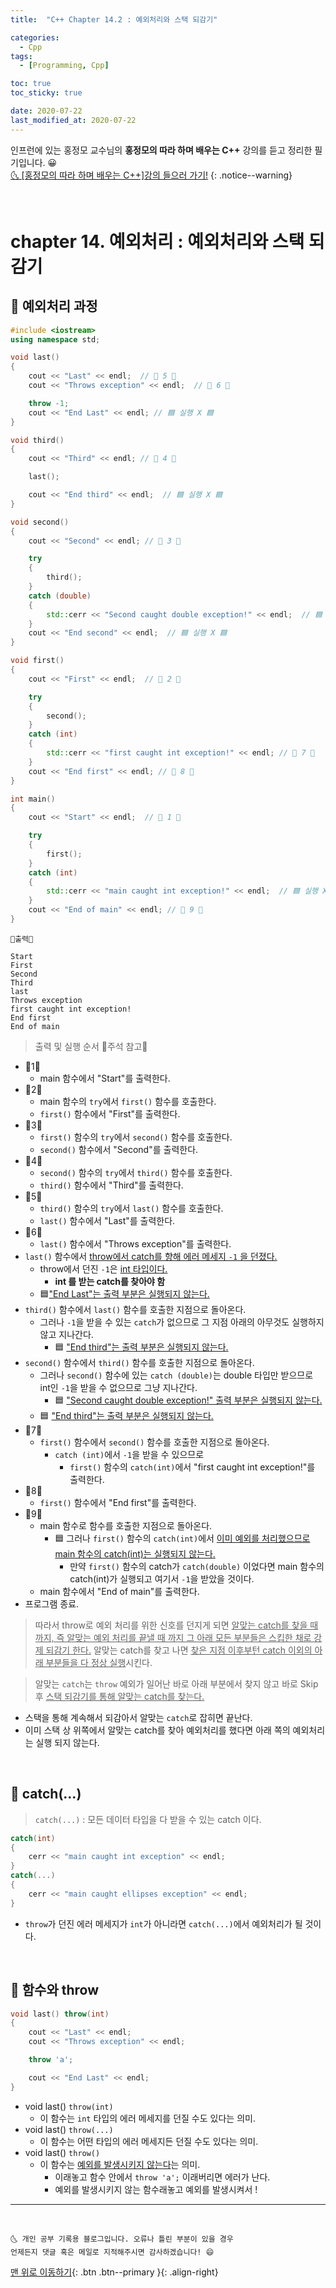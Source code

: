 ```yaml
---
title:  "C++ Chapter 14.2 : 예외처리와 스택 되감기" 

categories:
  - Cpp
tags:
  - [Programming, Cpp]

toc: true
toc_sticky: true

date: 2020-07-22
last_modified_at: 2020-07-22
---
```


인프런에 있는 홍정모 교수님의 **홍정모의 따라 하며 배우는 C++** 강의를 듣고 정리한 필기입니다. 😀    
[🌜 [홍정모의 따라 하며 배우는 C++]강의 들으러 가기!](https://www.inflearn.com/course/following-c-plus)
{: .notice--warning}

<br> 

# chapter 14. 예외처리 : 예외처리와 스택 되감기

## 🔔 예외처리 과정 

```cpp
#include <iostream>
using namespace std;

void last()
{
	cout << "Last" << endl;  // 💛 5 💛
	cout << "Throws exception" << endl;  // 💛 6 💛

	throw -1;
	cout << "End Last" << endl; // 🟦 실행 X 🟦
}

void third()
{
	cout << "Third" << endl; // 💛 4 💛

	last();

	cout << "End third" << endl;  // 🟦 실행 X 🟦
}

void second()
{
	cout << "Second" << endl; // 💛 3 💛

	try
	{
		third();
	}
	catch (double)
	{
		std::cerr << "Second caught double exception!" << endl;  // 🟦 실행 X 🟦
	}
	cout << "End second" << endl;  // 🟦 실행 X 🟦
}

void first()
{
	cout << "First" << endl;  // 💛 2 💛

	try
	{
		second();
	}
	catch (int)
	{
		std::cerr << "first caught int exception!" << endl; // 💛 7 💛
	}
	cout << "End first" << endl; // 💛 8 💛
}

int main()
{
	cout << "Start" << endl;  // 💛 1 💛

	try
	{
		first(); 
	}
	catch (int)
	{
		std::cerr << "main caught int exception!" << endl;  // 🟦 실행 X 🟦
	}
	cout << "End of main" << endl; // 💛 9 💛
}
```
```
💎출력💎

Start
First
Second
Third
last
Throws exception
first caught int exception!
End first
End of main
```

> 출력 및 실행 순서 💛주석 참고💛

- 💛1💛
  - main 함수에서 "Start"를 출력한다.
- 💛2💛
  - main 함수의 `try`에서 `first()` 함수를 호출한다.
  - `first()` 함수에서 "First"를 출력한다.
- 💛3💛
  - `first()` 함수의 `try`에서 `second()` 함수를 호출한다.
  - `second()` 함수에서 "Second"를 출력한다.
- 💛4💛
  - `second()` 함수의 `try`에서 `third()` 함수를 호출한다.
  - `third()` 함수에서 "Third"를 출력한다.
- 💛5💛
  - `third()` 함수의 `try`에서 `last()` 함수를 호출한다.
  - `last()` 함수에서 "Last"를 출력한다.
- 💛6💛
  - `last()` 함수에서 "Throws exception"를 출력한다.
- `last()` 함수에서 <u>throw에서 catch를 향해 에러 메세지 `-1` 을 던졌다.</u>
  - throw에서 던진 `-1`은 <u>int 타입이다.</u>
    - **int 를 받는 catch를 찾아야 함**
  - 🟦<u>"End Last"는 출력 부분은 실행되지 않는다.</u>
- `third()` 함수에서 `last()` 함수를 호출한 지점으로 돌아온다.
  - 그러나 `-1`을 받을 수 있는 `catch`가 없으므로 그 지점 아래의 아무것도 실행하지 않고 지나간다.
    - 🟦 <u>"End third"는 출력 부분은 실행되지 않는다.</u>
- `second()` 함수에서 `third()` 함수를 호출한 지점으로 돌아온다.
  - 그러나 `second()` 함수에 있는 `catch (double)`는 double 타입만 받으므로 int인 `-1`을 받을 수 없으므로 그냥 지나간다.
    - 🟦 <u>"Second caught double exception!" 출력 부분은 실행되지 않는다.</u>
  - 🟦 <u>"End third"는 출력 부분은 실행되지 않는다.</u>
- 💛7💛
  - `first()` 함수에서 `second()` 함수를 호출한 지점으로 돌아온다. 
    - `catch (int)`에서 `-1`을 받을 수 있으므로 
      - `first()` 함수의 `catch(int)`에서 "first caught int exception!"를 출력한다.
- 💛8💛
  - `first()` 함수에서 "End first"를 출력한다.
- 💛9💛
  - main 함수로 함수를 호출한 지점으로 돌아온다.
    - 🟦 그러나 `first()` 함수의 `catch(int)`에서 <u>이미 예외를 처리했으므로 main 함수의 catch(int)는 실행되지 않는다.</u>
      - 만약 `first()` 함수의 catch가 `catch(double)` 이었다면 main 함수의 catch(int)가 실행되고 여기서 `-1`을 받았을 것이다.
  - main 함수에서 "End of main"를 출력한다.
- 프로그램 종료.

> 따라서 throw로 예외 처리를 위한 신호를 던지게 되면 <u>알맞는 catch를 찾을 때 까지, 즉 알맞는 예외 처리를 끝낼 때 까지 그 아래 모든 부분들은 스킵한 채로 강제 되감기 한다.</u> 알맞는 catch를 찾고 나면 <u>찾은 지점 이후부턴 catch 이외의 아래 부분들을 다 정상 실행</u>시킨다. 

> 알맞는 `catch`는 `throw` 예외가 일어난 바로 아래 부분에서 찾지 않고 바로 Skip 후 <u>스택 되감기를 통해 알맞는 catch를 찾는다.</u>

- 스택을 통해 계속해서 되감아서 알맞는 `catch`로 잡히면 끝난다.
- 이미 스택 상 위쪽에서 알맞는 catch를 찾아 예외처리를 했다면 아래 쪽의 예외처리는 실행 되지 않는다.

<br>

## 🔔 catch(...)

> `catch(...)` : 모든 데이터 타입을 다 받을 수 있는 catch 이다.

```cpp
catch(int)
{
    cerr << "main caught int exception" << endl;
}
catch(...)
{
    cerr << "main caught ellipses exception" << endl;
}
```
- `throw`가 던진 에러 메세지가 `int`가 아니라면 `catch(...)`에서 예외처리가 될 것이다.

<br>

## 🔔 함수와 throw

```cpp
void last() throw(int)
{
	cout << "Last" << endl;  
	cout << "Throws exception" << endl; 

	throw 'a';

	cout << "End Last" << endl; 
}
```

- void last() `throw(int)`
  - 이 함수는 `int` 타입의 에러 메세지를 던질 수도 있다는 의미.
- void last() `throw(...)`
  - 이 함수는 어떤 타입의 에러 메세지든 던질 수도 있다는 의미.
- void last() `throw()`
  - 이 함수는 <u>예외를 발생시키지 않는다</u>는 의미.
    - 이래놓고 함수 안에서 `throw 'a';` 이래버리면 에러가 난다. 
    - 예외를 발생시키지 않는 함수래놓고 예외를 발생시켜서 !

***
<br>

    🌜 개인 공부 기록용 블로그입니다. 오류나 틀린 부분이 있을 경우 
    언제든지 댓글 혹은 메일로 지적해주시면 감사하겠습니다! 😄

[맨 위로 이동하기](#){: .btn .btn--primary }{: .align-right}
<br>

